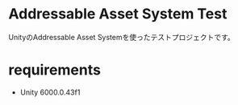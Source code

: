 # Addressable Asset System Test

UnityのAddressable Asset Systemを使ったテストプロジェクトです。

# requirements
* Unity 6000.0.43f1
